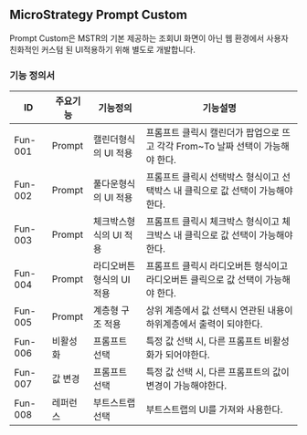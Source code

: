 ## MicroStrategy Prompt Custom
Prompt Custom은 MSTR의 기본 제공하는 조회UI 화면이 아닌 웹 환경에서 사용자 친화적인 커스텀 된 UI적용하기 위해 별도로 개발합니다. 
### 기능 정의서
|ID|주요기능|기능정의|기능설명|
|----|----|----|----|
|Fun-001|Prompt|캘린더형식의 UI 적용|프롬프트 클릭시 캘린더가 팝업으로 뜨고 각각 From~To 날짜 선택이 가능해야 한다.|
|Fun-002|Prompt|풀다운형식의 UI 적용|프롬프트 클릭시 선택박스 형식이고 선택박스 내 클릭으로 값 선택이 가능해야 한다.|
|Fun-003|Prompt|체크박스형식의 UI 적용|프롬프트 클릭시 체크박스 형식이고 체크박스 내 클릭으로 값 선택이 가능해야 한다.|
|Fun-004|Prompt|라디오버튼형식의 UI 적용|프롬프트 클릭시 라디오버튼 형식이고 라디오버튼 클릭으로 값 선택이 가능해야 한다.|
|Fun-005|Prompt|계층형 구조 적용|상위 계층에서 값 선택시 연관된 내용이 하위계층에서 출력이 되야한다.|
|Fun-006|비활성화|프롬프트 선택|특정 값 선택 시, 다른 프롬프트 비활성화가 되어야한다.|
|Fun-007|값 변경|프롬프트 선택|특정 값 선택 시, 다른 프롬프트의 값이 변경이 가능해야한다.|
|Fun-008|레퍼런스|부트스트랩 선택|부트스트랩의 UI를 가져와 사용한다.|
